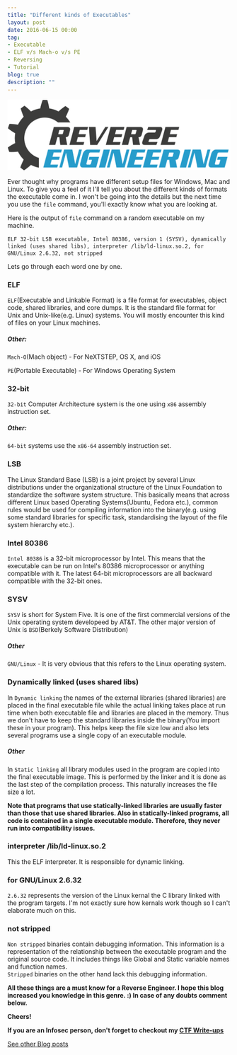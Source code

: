 ```yaml
---
title: "Different kinds of Executables"
layout: post
date: 2016-06-15 00:00
tag:
- Executable
- ELF v/s Mach-o v/s PE
- Reversing
- Tutorial
blog: true
description: ""
---
```


![Reverse Engineering](/assets/images/re.png)

Ever thought why programs have different setup files for Windows, Mac and Linux. To give you a feel of it I'll tell you about the different kinds of formats the executable come in. I won't be going into the details but the next time you use the `file` command, you'll exactly know what you are looking at.

Here is the output of `file` command on a random executable on my machine.

```
ELF 32-bit LSB executable, Intel 80386, version 1 (SYSV), dynamically linked (uses shared libs), interpreter /lib/ld-linux.so.2, for GNU/Linux 2.6.32, not stripped
```

Lets go through each word one by one.

### ELF

`ELF`(Executable and Linkable Format) is a file format for executables, object code, shared libraries, and core dumps. It is the standard file format for Unix and Unix-like(e.g. Linux) systems. You will mostly encounter this kind of files on your Linux machines.

##### Other:

`Mach-O`(Mach object) - For NeXTSTEP, OS X, and iOS

`PE`(Portable Executable) - For Windows Operating System

### 32-bit

`32-bit` Computer Architecture system is the one using `x86` assembly instruction set.

##### Other:

`64-bit` systems use the `x86-64` assembly instruction set.

### LSB

The Linux Standard Base (LSB) is a joint project by several Linux distributions under the organizational structure of the Linux Foundation to standardize the software system structure. This basically means that across different Linux based Operating Systems(Ubuntu, Fedora etc.), common rules would be used for compiling information into the binary(e.g. using some standard libraries for specific task, standardising the layout of the file system hierarchy etc.).

### Intel 80386

`Intel 80386` is a 32-bit microprocessor by Intel. This means that the executable can be run on Intel's 80386 microprocessor or anything compatible with it. The latest 64-bit microprocessors are all backward compatible with the 32-bit ones.

### SYSV

`SYSV` is short for System Five. It is one of the first commercial versions of the Unix operating system developeed by AT&T. The other major version of Unix is `BSD`(Berkely Software Distribution)

##### Other

`GNU/Linux` - It is very obvious that this refers to the Linux operating system.

### Dynamically linked (uses shared libs)

In `Dynamic linking` the names of the external libraries (shared libraries) are placed in the final executable file while the actual linking takes place at run time when both executable file and libraries are placed in the memory. Thus we don't have to keep the standard libraries inside the binary(You import these in your program). This helps keep the file size low and also lets several programs use a single copy of an executable module.

##### Other

In `Static linking` all library modules used in the program are copied into the final executable image. This is performed by the linker and it is done as the last step of the compilation process. This naturally increases the file size a lot.

**Note that programs that use statically-linked libraries are usually faster than those that use shared libraries. Also in statically-linked programs, all code is contained in a single executable module. Therefore, they never run into compatibility issues.**

### interpreter /lib/ld-linux.so.2

This the ELF interpreter. It is responsible for dynamic linking.

### for GNU/Linux 2.6.32

`2.6.32` represents the version of the Linux kernal the C library linked with the program targets. I'm not exactly sure how kernals work though so I can't elaborate much on this.

### not stripped

`Non stripped` binaries contain debugging information. This information is a representation of the relationship between the executable program and the original source code. It includes things like Global and Static variable names and function names.<br>
`Stripped` binaries on the other hand lack this debugging information.

**All these things are a must know for a Reverse Engineer. I hope this blog increased you knowledge in this genre. :) In case of any doubts comment below.**

**Cheers!**

**If you are an Infosec person, don't forget to checkout my [CTF Write-ups](../../writeups)**

[See other Blog posts](../blog)
